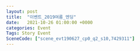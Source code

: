 ```yaml
---
layout: post
title:  "이벤트_2019여름_엔딩"
date:   2021-10-26 01:00:00 +0000
categories: Event
Tags: Story Event
SceneCode: ["scene_evt190627_cp0_q2_s10,7429311"]
---
```

